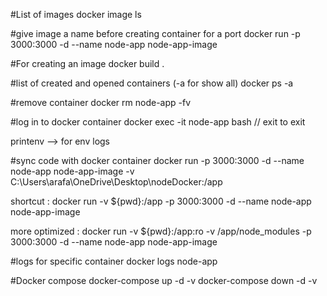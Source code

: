 
#List of images
 docker image ls

#give image a name before creating container for a port
 docker run -p 3000:3000 -d --name node-app node-app-image

#For creating an image
 docker build .

#list of created and opened containers (-a for show all)
 docker ps -a

#remove container
 docker rm node-app -fv


#log in to docker container
 docker exec -it node-app bash   // exit to exit

printenv --> for env logs


#sync code with docker container
 docker run -p 3000:3000 -d --name node-app node-app-image -v C:\Users\arafa\OneDrive\Desktop\nodeDocker\:/app

 shortcut :   docker run -v ${pwd}:/app -p 3000:3000 -d --name node-app node-app-image

 more optimized : docker run -v ${pwd}:/app:ro -v /app/node_modules -p 3000:3000 -d --name node-app node-app-image

#logs for specific container
 docker logs node-app



 #Docker compose
   docker-compose up -d -v
   docker-compose down -d -v






